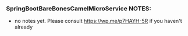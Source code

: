 ### SpringBootBareBonesCamelMicroService NOTES:

 * no notes yet. Please consult https://wp.me/p7HAYH-5R if you haven't already